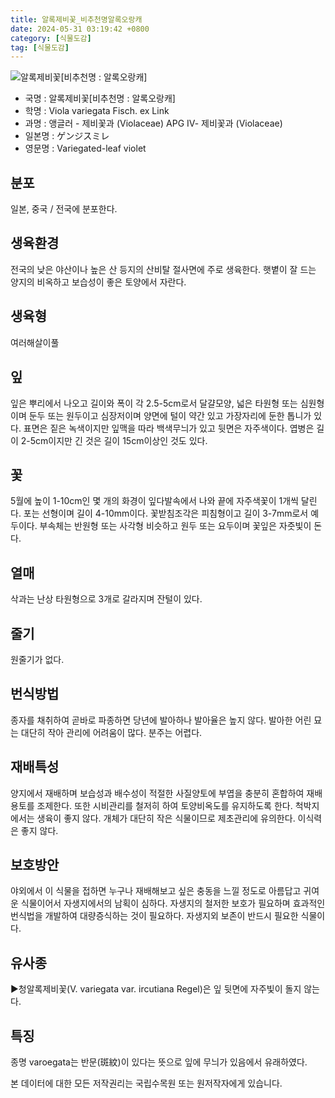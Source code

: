```yaml
---
title: 알록제비꽃_비추천명알록오랑캐
date: 2024-05-31 03:19:42 +0800
category: [식물도감]
tag: [식물도감]
---
```




![알록제비꽃[비추천명 : 알록오랑캐]](/fileUpload/plants/basic/Violaceae/Viola/13714/1_th2.JPG)
- 국명 : 알록제비꽃[비추천명 : 알록오랑캐]
- 학명 : Viola variegata Fisch. ex Link
- 과명 : 앵글러 - 제비꽃과 (Violaceae) APG Ⅳ- 제비꽃과 (Violaceae)
- 일본명 : ゲンジスミレ
- 영문명 : Variegated-leaf violet


## 분포
일본, 중국 / 전국에 분포한다.
## 생육환경
전국의 낮은 야산이나 높은 산 등지의 산비탈 절사면에 주로 생육한다. 햇볕이 잘 드는 양지의 비옥하고 보습성이 좋은 토양에서 자란다.
## 생육형
여러해살이풀 
## 잎
잎은 뿌리에서 나오고 길이와 폭이 각 2.5-5cm로서 달걀모양, 넓은 타원형 또는 심원형이며 둔두 또는 원두이고 심장저이며 양면에 털이 약간 있고 가장자리에 둔한 톱니가 있다. 표면은 짙은 녹색이지만 잎맥을 따라 백색무늬가 있고 뒷면은 자주색이다. 엽병은 길이 2-5cm이지만 긴 것은 길이 15cm이상인 것도 있다.
## 꽃
5월에 높이 1-10cm인 몇 개의 화경이 잎다발속에서 나와 끝에 자주색꽃이 1개씩 달린다. 포는 선형이며 길이 4-10mm이다. 꽃받침조각은 피침형이고 길이 3-7mm로서 예두이다. 부속체는 반원형 또는 사각형 비슷하고 원두 또는 요두이며 꽃잎은 자줏빛이 돈다.
## 열매
삭과는 난상 타원형으로 3개로 갈라지며 잔털이 있다.
## 줄기
원줄기가 없다.
## 번식방법
종자를 채취하여 곧바로 파종하면 당년에 발아하나 발아율은 높지 않다. 발아한 어린 묘는 대단히 작아 관리에 어려움이 많다. 분주는 어렵다.
## 재배특성
양지에서 재배하며 보습성과 배수성이 적절한 사질양토에 부엽을 충분히 혼합하여 재배용토를 조제한다. 또한 시비관리를 철저히 하여 토양비옥도를 유지하도록 한다. 척박지에서는 생육이 좋지 않다. 개체가 대단히 작은 식물이므로 제초관리에 유의한다. 이식력은 좋지 않다.
## 보호방안
야외에서 이 식물을 접하면 누구나 재배해보고 싶은 충동을 느낄 정도로 아름답고 귀여운 식물이어서 자생지에서의 남획이 심하다. 자생지의 철저한 보호가 필요하며 효과적인 번식법을 개발하여 대량증식하는 것이 필요하다. 자생지외 보존이 반드시 필요한 식물이다.
## 유사종
▶청알록제비꽃(V. variegata var. ircutiana Regel)은 잎 뒷면에 자주빛이 돌지 않는다.
## 특징
종명 varoegata는 반문(斑紋)이 있다는 뜻으로 잎에 무늬가 있음에서 유래하였다.






본 데이터에 대한 모든 저작권리는 국립수목원 또는 원저작자에게 있습니다.
